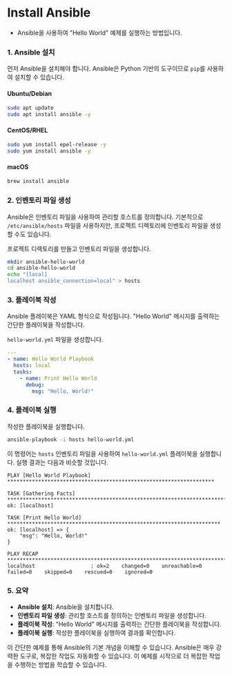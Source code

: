 # Install Ansible

- Ansible을 사용하여 "Hello World" 예제를 실행하는 방법입니다.

### 1. Ansible 설치

먼저 Ansible을 설치해야 합니다. Ansible은 Python 기반의 도구이므로 `pip`를 사용하여 설치할 수 있습니다.

#### Ubuntu/Debian

```sh
sudo apt update
sudo apt install ansible -y
```

#### CentOS/RHEL

```sh
sudo yum install epel-release -y
sudo yum install ansible -y
```

#### macOS

```sh
brew install ansible
```

### 2. 인벤토리 파일 생성

Ansible은 인벤토리 파일을 사용하여 관리할 호스트를 정의합니다. 기본적으로 `/etc/ansible/hosts` 파일을 사용하지만, 프로젝트 디렉토리에 인벤토리 파일을 생성할 수도 있습니다.

프로젝트 디렉토리를 만들고 인벤토리 파일을 생성합니다.

```sh
mkdir ansible-hello-world
cd ansible-hello-world
echo "[local]
localhost ansible_connection=local" > hosts
```

### 3. 플레이북 작성

Ansible 플레이북은 YAML 형식으로 작성됩니다. "Hello World" 메시지를 출력하는 간단한 플레이북을 작성합니다.

`hello-world.yml` 파일을 생성합니다.

```yaml
---
- name: Hello World Playbook
  hosts: local
  tasks:
    - name: Print Hello World
      debug:
        msg: "Hello, World!"
```

### 4. 플레이북 실행

작성한 플레이북을 실행합니다.

```sh
ansible-playbook -i hosts hello-world.yml
```

이 명령어는 `hosts` 인벤토리 파일을 사용하여 `hello-world.yml` 플레이북을 실행합니다. 실행 결과는 다음과 비슷할 것입니다.

```
PLAY [Hello World Playbook] *******************************************************************

TASK [Gathering Facts] ***********************************************************************
ok: [localhost]

TASK [Print Hello World] *********************************************************************
ok: [localhost] => {
    "msg": "Hello, World!"
}

PLAY RECAP ***********************************************************************************
localhost                  : ok=2    changed=0    unreachable=0    failed=0    skipped=0    rescued=0    ignored=0
```

### 5. 요약

- **Ansible 설치**: Ansible을 설치합니다.
- **인벤토리 파일 생성**: 관리할 호스트를 정의하는 인벤토리 파일을 생성합니다.
- **플레이북 작성**: "Hello World" 메시지를 출력하는 간단한 플레이북을 작성합니다.
- **플레이북 실행**: 작성한 플레이북을 실행하여 결과를 확인합니다.

이 간단한 예제를 통해 Ansible의 기본 개념을 이해할 수 있습니다. Ansible은 매우 강력한 도구로, 복잡한 작업도 자동화할 수 있습니다. 이 예제를 시작으로 더 복잡한 작업을 수행하는 방법을 학습할 수 있습니다.